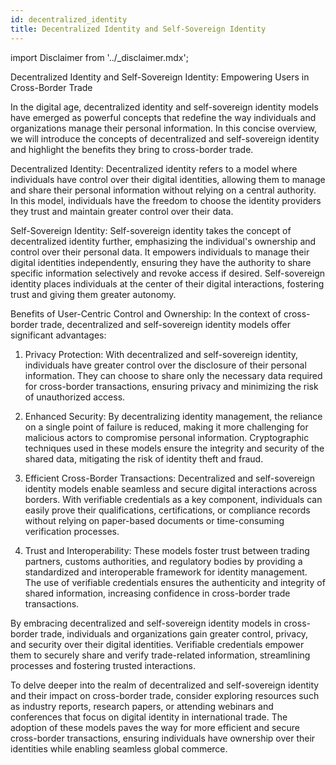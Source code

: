 ```yaml
---
id: decentralized_identity
title: Decentralized Identity and Self-Sovereign Identity
---
```


import Disclaimer from '../\_disclaimer.mdx';

<Disclaimer />

Decentralized Identity and Self-Sovereign Identity: Empowering Users in Cross-Border Trade

In the digital age, decentralized identity and self-sovereign identity models have emerged as powerful concepts that redefine the way individuals and organizations manage their personal information. In this concise overview, we will introduce the concepts of decentralized and self-sovereign identity and highlight the benefits they bring to cross-border trade.

Decentralized Identity:
Decentralized identity refers to a model where individuals have control over their digital identities, allowing them to manage and share their personal information without relying on a central authority. In this model, individuals have the freedom to choose the identity providers they trust and maintain greater control over their data.

Self-Sovereign Identity:
Self-sovereign identity takes the concept of decentralized identity further, emphasizing the individual's ownership and control over their personal data. It empowers individuals to manage their digital identities independently, ensuring they have the authority to share specific information selectively and revoke access if desired. Self-sovereign identity places individuals at the center of their digital interactions, fostering trust and giving them greater autonomy.

Benefits of User-Centric Control and Ownership:
In the context of cross-border trade, decentralized and self-sovereign identity models offer significant advantages:

1. Privacy Protection: With decentralized and self-sovereign identity, individuals have greater control over the disclosure of their personal information. They can choose to share only the necessary data required for cross-border transactions, ensuring privacy and minimizing the risk of unauthorized access.

2. Enhanced Security: By decentralizing identity management, the reliance on a single point of failure is reduced, making it more challenging for malicious actors to compromise personal information. Cryptographic techniques used in these models ensure the integrity and security of the shared data, mitigating the risk of identity theft and fraud.

3. Efficient Cross-Border Transactions: Decentralized and self-sovereign identity models enable seamless and secure digital interactions across borders. With verifiable credentials as a key component, individuals can easily prove their qualifications, certifications, or compliance records without relying on paper-based documents or time-consuming verification processes.

4. Trust and Interoperability: These models foster trust between trading partners, customs authorities, and regulatory bodies by providing a standardized and interoperable framework for identity management. The use of verifiable credentials ensures the authenticity and integrity of shared information, increasing confidence in cross-border trade transactions.

By embracing decentralized and self-sovereign identity models in cross-border trade, individuals and organizations gain greater control, privacy, and security over their digital identities. Verifiable credentials empower them to securely share and verify trade-related information, streamlining processes and fostering trusted interactions.

To delve deeper into the realm of decentralized and self-sovereign identity and their impact on cross-border trade, consider exploring resources such as industry reports, research papers, or attending webinars and conferences that focus on digital identity in international trade. The adoption of these models paves the way for more efficient and secure cross-border transactions, ensuring individuals have ownership over their identities while enabling seamless global commerce.
